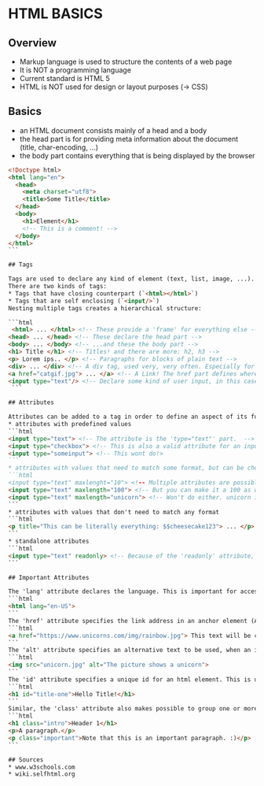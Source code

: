 # HTML BASICS

## Overview

* Markup language is used to structure the contents of a web page
*  It is NOT a programming language
* Current standard is HTML 5
* HTML is NOT used for design or layout purposes (-> CSS)

## Basics

* an HTML document consists mainly of a head and a body
* the head part is for providing meta information about the document (title, char-encoding, ...)
* the body part contains everything that is being displayed by the browser
````html
<!Doctype html>
<html lang="en">
  <head>
    <meta charset="utf8">
    <title>Some Title</title>
  </head>
  <body>
    <h1>Element</h1>
    <!-- This is a comment! -->
  </body>
</html>
```

## Tags

Tags are used to declare any kind of element (text, list, image, ...).
There are two kinds of tags:
* Tags that have closing counterpart (`<html></html>`)
* Tags that are self enclosing (`<input/>`)
Nesting multiple tags creates a hierarchical structure:

```html
 <html> ... </html> <!-- These provide a 'frame' for everything else -->
<head> ... </head> <!-- These declare the head part -->
<body> ... </body> <!-- ...and these the body part -->
<h1> Title </h1> <!-- Titles! and there are more: h2, h3 -->
<p> Lorem ips.. </p> <!-- Paragraphs for blocks of plain text -->
<div> ... </div> <!-- A div tag, used very, very often. Especially for grouping elements -->
<a href="catgif.jpg"> ... </a> <!-- A Link! The href part defines where it links to -->
<input type="text"/> <!-- Declare some kind of user input, in this case a text input. Does not have a closing tag! -->
 ```

## Attributes

Attributes can be added to a tag in order to define an aspect of its functionality. There are four kinds of Attributes:
* attributes with predefined values
```html
<input type="text"> <!-- The attribute is the 'type="text"' part.  -->
<input type="checkbox"> <!-- This is also a valid attribute for an input element -->
<input type="someinput"> <!-- This wont do!>
```
* attributes with values that need to match some format, but can be chosen freely
```html
<input type="text" maxlenght="10"> <!-- Multiple attributes are possible! This input element is of the 'text' kind, but only allows 10 characters as input. -->
<input type="text" maxlength="100"> <!-- But you can make it a 100 as well! As long as the value of the attribute is a positive integer, it doesn't matter. -->
<input type="text" maxlength="unicorn"> <!-- Won't do either. unicorn is not an integer -->
```
* attributes with values that don't need to match any format
```html
<p title="This can be literally everything: $$cheesecake123"> ... </p>
```
* standalone attributes
```html
<input type="text" readonly> <!-- Because of the 'readonly' attribute, a user won't be able to modify the text in the input field -->
```

## Important Attributes

The 'lang' attribute declares the language. This is important for accessability applications and search engines.
```html
<html lang="en-US">
```
The 'href' attribute specifies the link address in an anchor element (A plain link)
```html
<a href="https://www.unicorns.com/img/rainbow.jpg"> This text will be clickable! </a>
```
The 'alt' attribute specifies an alternative text to be used, when an image cannot be displayed.The value of the attribute can be read by screen readers. This way, someone "listening" to the webpage, e.g. a blind person, can "hear" the element.
```html
<img src="unicorn.jpg" alt="The picture shows a unicorn">
```
The 'id' attribute specifies a unique id for an html element. This is useful for pointing to style in a style sheet (-> CSS, we'll get to that later)
```html
<h1 id="title-one">Hello Title!</h1>
```
Similar, the 'class' attribute also makes possible to group one or more elements under a class name. Again, this is needed when working with CSS and/or JavaScript
```html
<h1 class="intro">Header 1</h1>
<p>A paragraph.</p>
<p class="important">Note that this is an important paragraph. :)</p>
```

## Sources
* www.w3schools.com
* wiki.selfhtml.org
